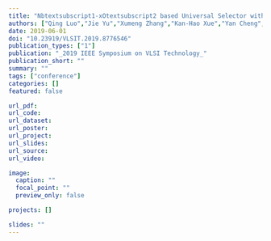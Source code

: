 ```yaml
---
title: "Nbtextsubscript1-xOtextsubscript2 based Universal Selector with Ultra-high Endurance (>10textsuperscript12), high speed (10ns) and Excellent Vtextsubscriptth Stability"
authors: ["Qing Luo","Jie Yu","Xumeng Zhang","Kan-Hao Xue","Yan Cheng","Tiancheng Gong","Hangbing Lv","Xiaoxin Xu","Peng Yuan","Jiahao Yin","Lu Tai","Shibing Long","Qi Liu","Jing Li","Ming Liu"]
date: 2019-06-01
doi: "10.23919/VLSIT.2019.8776546"
publication_types: ["1"]
publication: "_2019 IEEE Symposium on VLSI Technology_"
publication_short: ""
summary: ""
tags: ["conference"]
categories: []
featured: false

url_pdf:
url_code:
url_dataset:
url_poster:
url_project:
url_slides:
url_source:
url_video:

image:
  caption: ""
  focal_point: ""
  preview_only: false

projects: []

slides: ""
---
```



